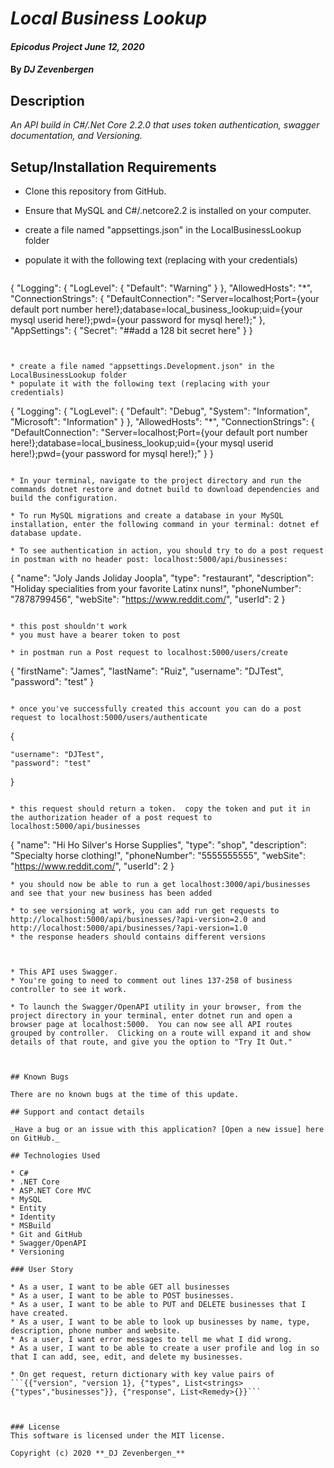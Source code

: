 # _Local Business Lookup_
#### _Epicodus Project June 12, 2020_

#### By _**DJ Zevenbergen**_



## Description

_An API build in C#/.Net Core 2.2.0 that uses token authentication, swagger documentation, and Versioning._

## Setup/Installation Requirements

* Clone this repository from GitHub.
* Ensure that MySQL and C#/.netcore2.2 is installed on your computer.
* create a file named "appsettings.json" in the LocalBusinessLookup folder
* populate it with the following text (replacing with your credentials)

  ```
{
  "Logging": {
    "LogLevel": {
      "Default": "Warning"
    }
  },
  "AllowedHosts": "*",
    "ConnectionStrings": {
      "DefaultConnection": "Server=localhost;Port={your default port number here!};database=local_business_lookup;uid={your mysql userid here!};pwd={your password for mysql here!};"
    },
  "AppSettings": {
    "Secret": "##add a 128 bit secret here"
  }
}
```


* create a file named "appsettings.Development.json" in the LocalBusinessLookup folder
* populate it with the following text (replacing with your credentials)

```
{
  "Logging": {
    "LogLevel": {
      "Default": "Debug",
      "System": "Information",
      "Microsoft": "Information"
    }
  },
  "AllowedHosts": "*",
    "ConnectionStrings": {
      "DefaultConnection": "Server=localhost;Port={your default port number here!};database=local_business_lookup;uid={your mysql userid here!};pwd={your password for mysql here!};"
    }
}
```

* In your terminal, navigate to the project directory and run the commands dotnet restore and dotnet build to download dependencies and build the configuration.

* To run MySQL migrations and create a database in your MySQL installation, enter the following command in your terminal: dotnet ef database update.

* To see authentication in action, you should try to do a post request in postman with no header post: localhost:5000/api/businesses:

```
{
        "name": "Joly Jands Joliday Joopla",
      "type": "restaurant",
      "description": "Holiday specialities from your favorite Latinx nuns!",
      "phoneNumber": "7878799456",
      "webSite": "https://www.reddit.com/",
      "userId": 2
}
```

* this post shouldn't work
* you must have a bearer token to post

* in postman run a Post request to localhost:5000/users/create

```
{
    "firstName": "James",
    "lastName": "Ruiz",
    "username": "DJTest",
    "password": "test"
}

```

* once you've successfully created this account you can do a post request to localhost:5000/users/authenticate

```
{

    "username": "DJTest",
    "password": "test"
}

```

* this request should return a token.  copy the token and put it in the authorization header of a post request to localhost:5000/api/businesses

```
{
        "name": "Hi Ho Silver's Horse Supplies",
      "type": "shop",
      "description": "Specialty horse clothing!",
      "phoneNumber": "5555555555",
      "webSite": "https://www.reddit.com/",
      "userId": 2
}
```
* you should now be able to run a get localhost:3000/api/businesses and see that your new business has been added

* to see versioning at work, you can add run get requests to http://localhost:5000/api/businesses/?api-version=2.0 and http://localhost:5000/api/businesses/?api-version=1.0
* the response headers should contains different versions



* This API uses Swagger. 
* You're going to need to comment out lines 137-258 of business controller to see it work.

* To launch the Swagger/OpenAPI utility in your browser, from the project directory in your terminal, enter dotnet run and open a browser page at localhost:5000.  You can now see all API routes grouped by controller.  Clicking on a route will expand it and show details of that route, and give you the option to "Try It Out."



## Known Bugs

There are no known bugs at the time of this update.

## Support and contact details

_Have a bug or an issue with this application? [Open a new issue] here on GitHub._

## Technologies Used

* C#
* .NET Core
* ASP.NET Core MVC
* MySQL
* Entity
* Identity
* MSBuild
* Git and GitHub
* Swagger/OpenAPI
* Versioning

### User Story

* As a user, I want to be able GET all businesses 
* As a user, I want to be able to POST businesses.
* As a user, I want to be able to PUT and DELETE businesses that I have created.
* As a user, I want to be able to look up businesses by name, type, description, phone number and website.
* As a user, I want error messages to tell me what I did wrong.
* As a user, I want to be able to create a user profile and log in so that I can add, see, edit, and delete my businesses.

* On get request, return dictionary with key value pairs of ```{{"version", "version 1}, {"types", List<strings>{"types","businesses"}}, {"response", List<Remedy>{}}```



### License
This software is licensed under the MIT license.

Copyright (c) 2020 **_DJ Zevenbergen_**
